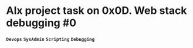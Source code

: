 # Alx project task on 0x0D. Web stack debugging #0
**`Devops`** **`SysAdmin`** **`Scripting`** **`Debugging`**
